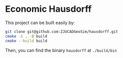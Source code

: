 # Economic Hausdorff

This project can be built easily by:
```bash
git clone git@github.com:ZJUCADGeoSim/hausdorff.git
cmake -S . -B build
cmake --build build 
```

Then, you can find the binary `hausdorff` at `./build/bin`